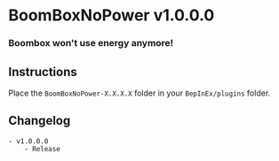 # BoomBoxNoPower v1.0.0.0
### Boombox won't use energy anymore!

## Instructions
Place the ```BoomBoxNoPower-X.X.X.X``` folder in your ```BepInEx/plugins``` folder.

## Changelog
	- v1.0.0.0
		- Release